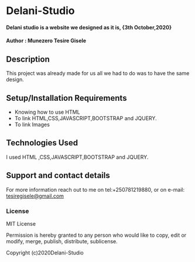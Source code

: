 # Delani-Studio
#### Delani studio is a website we designed as it is, {3th October,2020}
#### Author : Munezero Tesire Gisele
## Description
This project was already made for us all we had to do was to have the same design.
## Setup/Installation Requirements
* Knowing how to use HTML
* To link HTML,CSS,JAVASCRIPT,BOOTSTRAP and JQUERY.
* To link Images 

## Technologies Used
I used HTML ,CSS,JAVASCRIPT,BOOTSTRAP and JQUERY.
## Support and contact details
For more information reach out to me on tel:+250781219880, or on e-mail: tesiregisele@gmail.com
### License
MIT License

Permission is hereby granted to any person who would like to copy, edit or modify, merge, publish, distribute, sublicense.

Copyright (c)2020Delani-Studio
  


